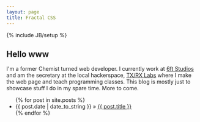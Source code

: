```yaml
---
layout: page
title: Fractal CSS
---
```

{% include JB/setup %}

## Hello www

I'm a former Chemist turned web developer. I currently work at [6ft Studios](http://6ft.com) and am the secretary at the local hackerspace, [TX/RX Labs](http://txrxlabs.org "Houston's Hackerspace") where I make the web page and teach programming classes. This blog is mostly just to showcase stuff I do in my spare time. More to come.

<ul class="posts">
  {% for post in site.posts %}
    <li><span>{{ post.date | date_to_string }}</span> &raquo; <a href="{{ BASE_PATH }}{{ post.url }}">{{ post.title }}</a></li>
  {% endfor %}
</ul>

